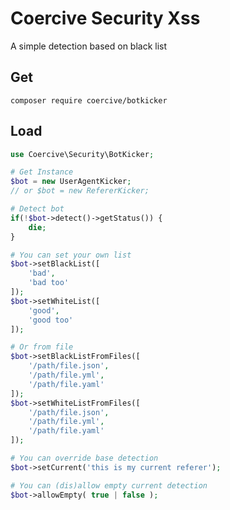 Coercive Security Xss
=====================

A simple detection based on black list

Get
---
```
composer require coercive/botkicker
```

Load
----
```php
use Coercive\Security\BotKicker;

# Get Instance
$bot = new UserAgentKicker;
// or $bot = new RefererKicker;

# Detect bot
if(!$bot->detect()->getStatus()) {
	die;
}

# You can set your own list
$bot->setBlackList([
	'bad',
	'bad too'
]);
$bot->setWhiteList([
	'good',
	'good too'
]);

# Or from file
$bot->setBlackListFromFiles([
	'/path/file.json',
	'/path/file.yml',
	'/path/file.yaml'
]);
$bot->setWhiteListFromFiles([
	'/path/file.json',
	'/path/file.yml',
	'/path/file.yaml'
]);

# You can override base detection
$bot->setCurrent('this is my current referer');

# You can (dis)allow empty current detection
$bot->allowEmpty( true | false );

```